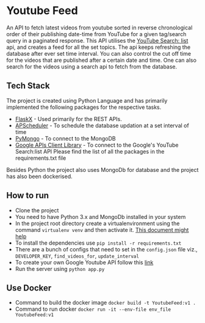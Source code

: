 # Youtube Feed
An API to fetch latest videos from youtube sorted in reverse chronological order of their publishing date-time from YouTube for a given tag/search query in a paginated response.
This API utilises the [YouTube Search: list](https://developers.google.com/youtube/v3/docs/search/list) api, and creates a feed for all the set topics. The api keeps refreshing the database after ever set time interval. You can also control the cut off time for the videos that are published after a certain date and time. One can also search for the videos using a search api to fetch from the database.


## Tech Stack
The project is created using Python Language and has primarily implemented the following packages for the respective tasks.
- [FlaskX](https://pypi.org/project/flask-restx/) - Used primarily for the REST APIs.
- [APScheduler](https://pypi.org/project/APScheduler/) - To schedule the database updation at a set interval of time
- [PyMongo](https://pypi.org/project/pymongo/) - To connect to the MongoDB
- [Google APIs Client Library](https://pypi.org/project/google-api-python-client/) - To connect to the Google's YouTube Search:list API 
Please find the list of all the packages in the requirements.txt file

Besides Python the project also uses MongoDb for database and the project has also been dockerised. 

## How to run
- Clone the project
- You need to have Python 3.x and MongoDb installed in your system
- In the project root directory create a virtualenvironment using the command `virtualenv venv` and then activate it. [This document might help](https://packaging.python.org/guides/installing-using-pip-and-virtual-environments/) 
- To install the dependencies use `pip install -r requirements.txt`
- There are a bunch of configs that need to set in the `config.json` file viz., `DEVELOPER_KEY`, `find_videos_for`, `update_interval` 
- To create your own Google Youtube API follow this [link](https://developers.google.com/youtube/v3/getting-started)
- Run the server using `python app.py`

## Use Docker
- Command to build the docker image `docker build -t YoutubeFeed:v1 .`
- Command to run docker `docker run -it --env-file env_file YoutubeFeed:v1`

